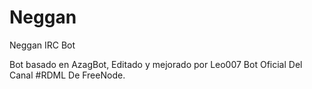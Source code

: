 # Neggan
Neggan IRC Bot

Bot basado en AzagBot, Editado y mejorado por Leo007
Bot Oficial Del Canal #RDML De FreeNode.
